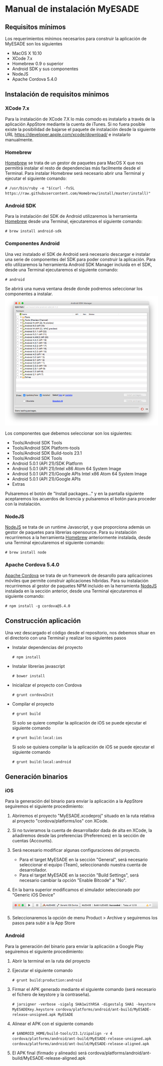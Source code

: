 # Manual de instalación MyESADE

## Requisitos mínimos
Los requerimientos mínimos necesarios para construir la aplicación de MyESADE son los siguientes

* MacOS X 10.10
* XCode 7.x
* Homebrew 0.9 o superior
* Android SDK y sus componentes
* NodeJS 
* Apache Cordova 5.4.0


## Instalación de requisitos mínimos
### XCode 7.x
Para la instalación de XCode 7.X lo más comodo es instalarlo a través de la aplicación AppStore mediante la cuenta de iTunes. 
Si no fuera posible existe la posibilidad de bajarse el paquete de instalación desde la siguiente URL <https://developer.apple.com/xcode/download/> e instalarlo manualmente.

### Homebrew <a name="homebrew-block"></a>  
[Homebrew](http://brew.sh/) se trata de un gestor de paquetes para MacOS X que nos permitirá instalar el resto de dependencias más facilmente desde el Terminal. Para instalar Homebrew será necesario abrir una Terminal y ejecutar el siguiente comando:

`# /usr/bin/ruby -e "$(curl -fsSL https://raw.githubusercontent.com/Homebrew/install/master/install)"
`

### Android SDK
 
Para la instalación del SDK de Android utilizaremos la herramienta [Homebrew](#homebrew-block) desde una Terminal, ejecutaremos el siguiente comando: 

`# brew install android-sdk`

### Componentes Android
Una vez instalado el SDK de Android será necesario descargar e instalar una serie de componentes del SDK para poder construir la aplicación. Para ello utilizaremos la herramienta Android SDK Manager incluida en el SDK, desde una Terminal ejecutaremos el siguiente comando:

`# android`

Se abrirá una nueva ventana desde donde podremos seleccionar los componentes a instalar.
![Android SDK Manager](AndroidSDKManager.png)

Los componentes que debemos seleccionar son los siguientes:

*  Tools/Android SDK Tools
*  Tools/Android SDK Platform-tools 
*  Tools/Android SDK Build-tools 23.1
*  Tools/Android SDK Tools
*  Android 5.0.1 (API 21)/SDK Platform
*  Android 5.0.1 (API 21)/Intel x86 Atom 64 System Image
*  Android 5.0.1 (API 21)/Google APIs Intel x86 Atom 64 System Image
*  Android 5.0.1 (API 21)/Google APIs
*  Extras

Pulsaremos el botón de "Install packages..." y en la pantalla siguiente aceptaremos los acuerdos de licencia y pulsaremos el botón para proceder con la instalación.

### NodeJS <a name="nodejs-block"></a>
[NodeJS](https://nodejs.org) se trata de un runtime Javascript, y que proporciona además un gestor de paquetes para librerias opensource. Para su instalación recurriremos a la herramienta [Homebrew](#homebrew-block)  anteriormente instalada, desde una Terminal ejecutaremos el siguiente comando:

`# brew install node`

### Apache Cordova 5.4.0  
[Apache Cordova](https://cordova.apache.org/) se trata de un framework de desarollo para aplicaciones móviles que permite construir aplicaciones híbridas. Para su instalación recurriremos al gestor de paquetes NPM incluido en la herramienta [NodeJS](#nodejs-block) instalada en la sección anterior, desde una Terminal ejecutaremos el siguiente comando:

`# npm install -g cordova@5.4.0`

## Construcción aplicación

Una vez descargado el código desde el repositorio, nos debemos situar en el directorio con una Terminal y realizar los siguientes pasos


* Instalar dependencias del proyecto

	`# npm install`

* Instalar librerías javascript

	`# bower install`

* Inicializar el proyecto con Cordova

	`# grunt cordovaInit`
	
* Compilar el proyecto

	`# grunt build`
	
	Si solo se quiere compilar la aplicación de iOS se puede ejecutar el siguiente comando
	
	`# grunt build:local:ios`
	
	Si solo se quisiera compilar la la aplicación de iOS se puede ejecutar el siguiente comando
	
	`# grunt build:local:android`
	
## Generación binarios

### iOS
Para la generación del binario para enviar la aplicación a la AppStore seguiremos el siguiente procedimiento:

1. Abriremos el proyecto "MyESADE.xcodeproj" situado en la ruta relativa al proyecto "cordova/platforms/ios" con XCode.
2. Si no tuvieramos la cuenta de desarrollador dada de alta en XCode, la añadiremos desde las preferencias (Preferences) en la sección de cuentas (Accounts).
3. Será necesario modificar algunas configuraciones del proyecto.
	* Para el target MyESADE en la sección "General", será necesario seleccionar el equipo (Team), seleccionando nuestra cuenta de desarrollador.
	* Para el target MyESADE en la sección "Build Settings", será necesario cambiar la opción "Enable Bitcode" a "No".
4. En la barra superior modificamos el simulador seleccionado por "Generic iOS Device"

	![Barra superior XCode](BarraSuperiorXCode.png)
5. Seleccionaremos la opción de menu Product > Archive y seguiremos los pasos para subir a la App Store

### Android 
Para la generación del binario para enviar la aplicación a Google Play seguiremos el siguiente procedimiento:

1. Abrir la terminal en la ruta del proyecto
2. Ejecutar el siguiente comando

	`# grunt build:production:android`
3.  Firmar el APK generado mediante el siguiente comando (será necesario el fichero de keystore y la contraseña).

	`# jarsigner -verbose -sigalg SHA1withRSA -digestalg SHA1 -keystore MyESADEKey.keystore cordova/platforms/android/ant-build/MyESADE-release-unsigned.apk MyESADE`
	
4. Alinear el APK con el siguiente comando

	`# $ANDROID_HOME/build-tools/23.1/zipalign -v 4 cordova/platforms/android/ant-build/MyESADE-release-unsigned.apk cordova/platforms/android/ant-build/MyESADE-release-aligned.apk`
	
5. El APK final (firmado y alineado) será cordova/platforms/android/ant-build/MyESADE-release-aligned.apk




	










 